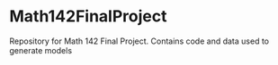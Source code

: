 # Math142FinalProject
Repository for Math 142 Final Project. Contains code and data used to generate models

